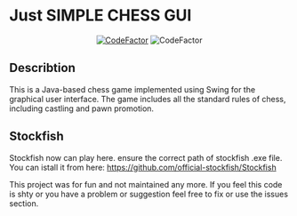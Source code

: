 
# Just SIMPLE CHESS GUI 

<div align="center">
  <a href="https://www.codefactor.io/repository/github/bajahaw/chess"><img src="https://www.codefactor.io/repository/github/bajahaw/chess/badge" alt="CodeFactor" /></a>
  <img src="https://img.shields.io/badge/open%20source-yes-orange" alt="CodeFactor" />
</div>

## Describtion
This is a Java-based chess game implemented using Swing for the graphical user interface. The game includes all the standard rules of chess, including castling and pawn promotion.

## Stockfish
Stockfish now can play here. ensure the correct path of stockfish .exe file. 
You can istall it from here: https://github.com/official-stockfish/Stockfish

This project was for fun and not maintained any more.
If you feel this code is shty or you have a problem or suggestion feel free to fix or use the issues section.

